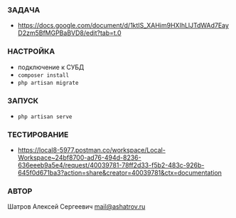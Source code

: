 ### ЗАДАЧА
* https://docs.google.com/document/d/1ktIS_XAHim9HXIhLlJTdWAd7EayD2zm5BfMGPBaBVD8/edit?tab=t.0

### НАСТРОЙКА
* подключение к СУБД
* `composer install`
* `php artisan migrate`

### ЗАПУСК
* `php artisan serve`

### ТЕСТИРОВАНИЕ
* https://local8-5977.postman.co/workspace/Local-Workspace~24bf8700-ad76-494d-8236-636eeeb9a5e4/request/40039781-78ff2d33-f5b2-483c-926b-645f0d671ba3?action=share&creator=40039781&ctx=documentation

### АВТОР
Шатров Алексей Сергеевич <mail@ashatrov.ru>